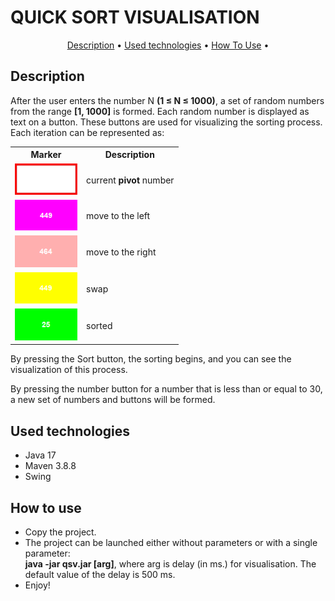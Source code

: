 # 	QUICK SORT VISUALISATION


<p align="center">
  <a href="#description">Description</a> •
  <a href="#used-technologies">Used technologies</a> •
  <a href="#how-to-use">How To Use</a> •
</p>

## Description 
After the user enters the number N **(1 ≤ N ≤ 1000)**, a set of random numbers from the range **[1, 1000]** is formed. Each random number is displayed as text on a button. These buttons are used for visualizing the sorting process. 
Each iteration can be represented as:

<table>
  <tr>
    <th>Marker</th>
    <th>Description</th>
  </tr>
  <tr>
    <td><img src="pivot.png" alt="Image 1" width="100"></td>
    <td valign="center">current <b>pivot</b> number</td>
  </tr>
  <tr>
    <td><img src="move-left.png" alt="Image 2" width="100"></td>
    <td valign="center">move to the left</td>
  </tr>
  <tr>
    <td><img src="move-right.png" alt="Image 3" width="100"></td>
    <td valign="center">move to the right</td>
  </tr>
  <tr>
    <td><img src="swap.png" alt="Image 4" width="100"></td>
    <td valign="center">swap</td>
  </tr>
  <tr>
    <td><img src="sorted.png" alt="Image 5" width="100"></td>
    <td valign="center">sorted</td>
  </tr>
</table>


By pressing the Sort button, the sorting begins, and you can see the visualization of this process.

By pressing the number button for a number that is less than or equal to 30, a new set of numbers and buttons will be formed.


## Used technologies
- Java 17
- Maven 3.8.8
- Swing

## How to use

- Copy the project.
- The project can be launched either without parameters or with a single parameter:  
**java -jar qsv.jar [arg]**, where arg</b> is delay (in ms.) for visualisation. The default value of the delay is 500 ms.   
- Enjoy!
